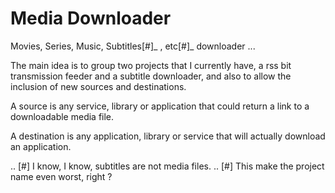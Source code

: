 Media Downloader
================

Movies, Series, Music, Subtitles[#]_ , etc[#]_ downloader ... 

The main idea is to group two projects that I currently have, a rss bit
transmission feeder and a subtitle downloader, and also to allow the inclusion
of new sources and destinations.

A source is any service, library or application that could return a link to a
downloadable media file.

A destination is any application, library or service that will actually download
an application.

.. [#] I know, I know, subtitles are not media files.
.. [#] This make the project name even worst, right ?
